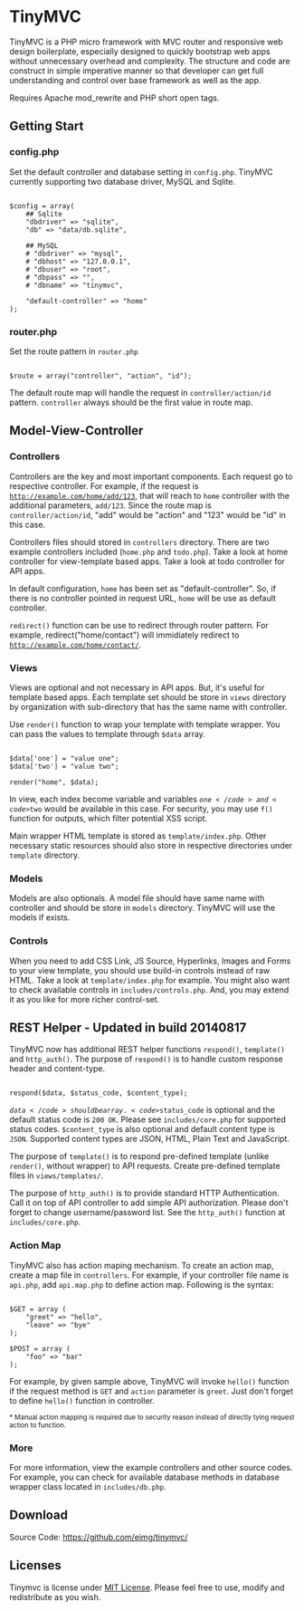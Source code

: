 # TinyMVC

TinyMVC is a PHP micro framework with MVC router and responsive web design boilerplate, especially designed to quickly bootstrap web apps without unnecessary overhead and complexity. The structure and code are construct in simple imperative manner so that developer can get full understanding and control over base framework as well as the app.

Requires Apache mod_rewrite and PHP short open tags.

## Getting Start

### config.php

Set the default controller and database setting in <code>config.php</code>. TinyMVC currently supporting two database driver, MySQL and Sqlite.
<pre><code>
$config = array(
	## Sqlite
	"dbdriver" => "sqlite",
	"db" => "data/db.sqlite",

	## MySQL
	# "dbdriver" => "mysql",
	# "dbhost" => "127.0.0.1",
	# "dbuser" => "root",
	# "dbpass" => "",
	# "dbname" => "tinymvc",

	"default-controller" => "home"
);
</code></pre>

### router.php

Set the route pattern in <code>router.php</code>
<pre><code>
$route = array("controller", "action", "id");
</code></pre>

The default route map will handle the request in <code>controller/action/id</code> pattern. <code>controller</code> always should be the first value in route map.

## Model-View-Controller

### Controllers

Controllers are the key and most important components. Each request go to respective controller. For example, if the request is <code>http://example.com/home/add/123</code>, that will reach to <code>home</code> controller with the additional parameters, <code>add/123</code>. Since the route map is <code>controller/action/id</code>, "add" would be "action" and "123" would be "id" in this case.

Controllers files should stored in <code>controllers</code> directory. There are two example controllers included (<code>home.php</code> and <code>todo.php</code>). Take a look at home controller for view-template based apps. Take a look at todo controller for API apps.

In default configuration, <code>home</code> has been set as "default-controller". So, if there is no controller pointed in request URL, <code>home</code> will be use as default controller.

<code>redirect()</code> function can be use to redirect through router pattern. For example, </code>redirect("home/contact")</code> will immidiately redirect to <code>http://example.com/home/contact/</code>.

### Views

Views are optional and not necessary in API apps. But, it's useful for template based apps. Each template set should be store in <code>views</code> directory by organization with sub-directory that has the same name with controller.

Use <code>render()</code> function to wrap your template with template wrapper. You can pass the values to template through <code>$data</code> array.

<pre><code>
$data['one'] = "value one";
$data['two'] = "value two";

render("home", $data);
</code></pre>

In view, each index become variable and variables <code>$one</code> and <code>$two</code> would be available in this case. For security, you may use <code>f()</code> function for outputs, which filter potential XSS script.

Main wrapper HTML template is stored as <code>template/index.php</code>. Other necessary static resources should also store in respective directories under <code>template</code> directory.

### Models

Models are also optionals. A model file should have same name with controller and should be store in <code>models</code> directory. TinyMVC will use the models if exists.

### Controls

When you need to add CSS Link, JS Source, Hyperlinks, Images and Forms to your view template, you should use build-in controls instead of raw HTML. Take a look at <code>template/index.php</code> for example. You might also want to check available controls in <code>includes/controls.php</code>. And, you may extend it as you like for more richer control-set.

## REST Helper - Updated in build 20140817

TinyMVC now has additional REST helper functions <code>respond()</code>, <code>template()</code> and <code>http_auth()</code>. The purpose of <code>respond()</code> is to handle custom response header and content-type.

<pre><code>
respond($data, $status_code, $content_type);
</code></pre>

<code>$data</code> should be array. <code>$status_code</code> is optional and the default status code is <code>200 OK</code>. Please see <code>includes/core.php</code> for supported status codes. <code>$content_type</code> is also optional and default content type is <code>JSON</code>. Supported content types are JSON, HTML, Plain Text and JavaScript.

The purpose of <code>template()</code> is to respond pre-defined template (unlike <code>render()</code>, without wrapper) to API requests. Create pre-defined template files in <code>views/templates/</code>.

The purpose of <code>http_auth()</code> is to provide standard HTTP Authentication. Call it on top of API controller to add simple API authorization. Please don't forget to change username/password list. See the <code>http_auth()</code> function at <code>includes/core.php</code>.

### Action Map

TinyMVC also has action maping mechanism. To create an action map, create a map file in <code>controllers</code>. For example, if your controller file name is <code>api.php</code>, add <code>api.map.php</code> to define action map. Following is the syntax:

<pre><code>
$GET = array (
	"greet" => "hello",
	"leave" => "bye"
);

$POST = array (
	"foo" => "bar"
);
</code></pre>

For example, by given sample above, TinyMVC will invoke <code>hello()</code> function if the request method is <code>GET</code> and <code>action</code> parameter is <code>greet</code>. Just don't forget to define <code>hello()</code> function in controller.

<small>* Manual action mapping is required due to security reason instead of directly tying request action to function.</small>

### More

For more information, view the example controllers and other source codes. For example, you can check for available database methods in database wrapper class located in <code>includes/db.php</code>.

## Download

Source Code: <a href="https://github.com/eimg/tinymvc/">https://github.com/eimg/tinymvc/</a>

## Licenses

Tinymvc is license under <a href="https://github.com/eimg/tinymvc/blob/master/LICENSE.md">MIT License</a>. Please feel free to use, modify and redistribute as you wish.
